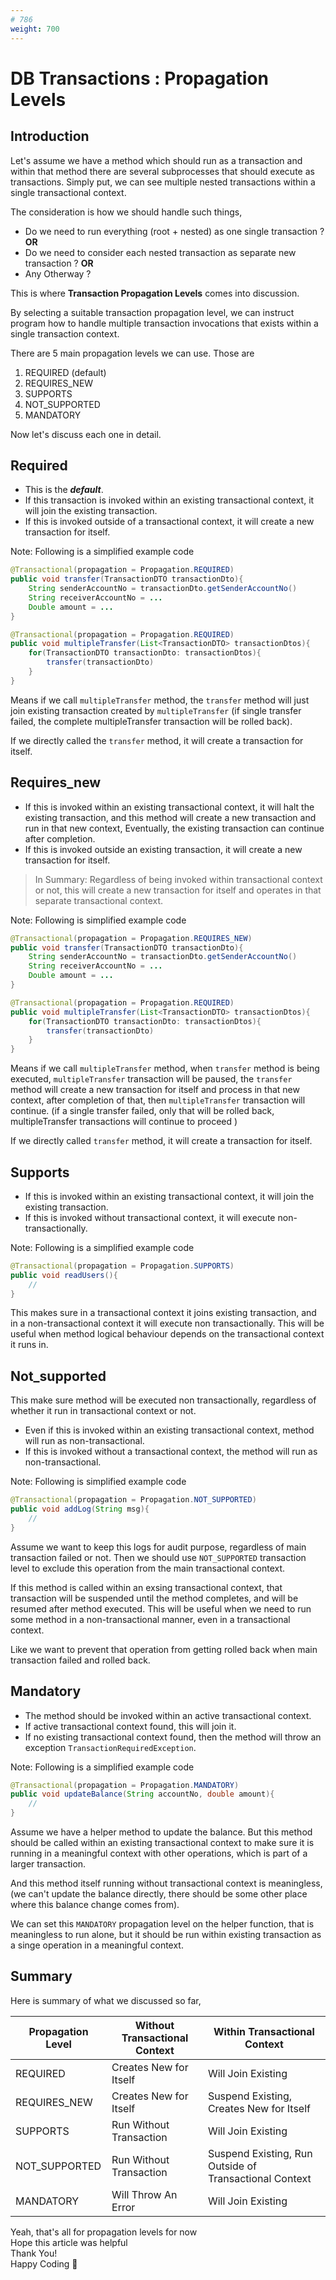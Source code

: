 ```yaml
---
# 786
weight: 700
---
```

# DB Transactions : Propagation Levels

## Introduction

Let's assume we have a method which should run as a transaction and within that method there are several subprocesses that should execute as transactions. Simply put, we can see multiple nested transactions within a single transactional context.

The consideration is how we should handle such things,
- Do we need to run everything (root + nested) as one single transaction ? **OR**
- Do we need to consider each nested transaction as separate new transaction ? **OR**
- Any Otherway ?

This is where **Transaction Propagation Levels** comes into discussion.

By selecting a suitable transaction propagation level, we can instruct program how to handle multiple transaction invocations that exists within a single transaction context.

There are 5 main propagation levels we can use. Those are

1. REQUIRED (default)
2. REQUIRES_NEW
3. SUPPORTS
4. NOT_SUPPORTED
5. MANDATORY

Now let's discuss each one in detail.

## Required

- This is the ***default***.
- If this transaction is invoked within an existing transactional context, it will join the existing transaction.
- If this is invoked outside of a transactional context, it will create a new transaction for itself.
  

Note: Following is a simplified example code

```java
@Transactional(propagation = Propagation.REQUIRED)
public void transfer(TransactionDTO transactionDto){
    String senderAccountNo = transactionDto.getSenderAccountNo()
    String receiverAccountNo = ...
    Double amount = ...
}

@Transactional(propagation = Propagation.REQUIRED)
public void multipleTransfer(List<TransactionDTO> transactionDtos){
    for(TransactionDTO transactionDto: transactionDtos){
        transfer(transactionDto)
    }
}
```

Means if we call `multipleTransfer` method, the `transfer` method will just join existing transaction created by `multipleTransfer` (if single transfer failed, the complete multipleTransfer transaction will be rolled back).

If we directly called the `transfer` method, it will create a transaction for itself.

## Requires_new

- If this is invoked within an existing transactional context, it will halt the existing transaction, and this method will create a new transaction and run in that new context, Eventually, the existing transaction can continue after completion.
- If this is invoked outside an existing transaction, it will create a new transaction for itself.

> In Summary: Regardless of being invoked within transactional context or not, this will create a new transaction for itself and operates in that separate transactional context.

Note: Following is simplified example code

```java
@Transactional(propagation = Propagation.REQUIRES_NEW)
public void transfer(TransactionDTO transactionDto){
    String senderAccountNo = transactionDto.getSenderAccountNo()
    String receiverAccountNo = ...
    Double amount = ...
}

@Transactional(propagation = Propagation.REQUIRED)
public void multipleTransfer(List<TransactionDTO> transactionDtos){
    for(TransactionDTO transactionDto: transactionDtos){
        transfer(transactionDto)
    }
}
```

Means if we call `multipleTransfer` method, when `transfer` method is being executed, `multipleTransfer` transaction will be paused, the `transfer` method will create a new transaction for itself and process in that new context, after completion of that, then `multipleTransfer` transaction will continue. (if a single transfer failed, only that will be rolled back, multipleTransfer transactions will continue to proceed )

If we directly called `transfer` method, it will create a transaction for itself.


## Supports

- If this is invoked within an existing transactional context, it will join the existing transaction.
- If this is invoked without transactional context, it will execute non-transactionally.

Note: Following is a simplified example code

```java
@Transactional(propagation = Propagation.SUPPORTS)
public void readUsers(){
    // 
}
```

This makes sure in a transactional context it joins existing transaction, and in a non-transactional context it will execute non transactionally. This will be useful when method logical behaviour depends on the transactional context it runs in.

## Not_supported

This make sure method will be executed non transactionally, regardless of whether it run in transactional context or not. 

- Even if this is invoked within an existing transactional context, method will run as non-transactional.
- If this is invoked without a transactional context, the method will run as non-transactional.

Note: Following is simplified example code

```java
@Transactional(propagation = Propagation.NOT_SUPPORTED)
public void addLog(String msg){
    // 
}
```
Assume we want to keep this logs for audit purpose, regardless of main transaction failed or not. Then we should use `NOT_SUPPORTED` transaction level to exclude this operation from the main transactional context.

If this method is called within an exsing transactional context, that transaction will be suspended until the method completes, and will be resumed after method executed.
This will be useful when we need to run some method in a non-transactional manner, even in a transactional context.

Like we want to prevent that operation from getting rolled back when main transaction failed and rolled back.

## Mandatory

- The method should be invoked within an active transactional context.
- If active transactional context found, this will join it. 
- If no existing transactional context found, then the method will throw an exception `TransactionRequiredException`.

Note: Following is a simplified example code

```java
@Transactional(propagation = Propagation.MANDATORY)
public void updateBalance(String accountNo, double amount){
    // 
}
```

Assume we have a helper method to update the balance. But this method should be called within an existing transactional context to make sure it is running in a meaningful context with other operations, which is part of a larger transaction. 

And this method itself running without transactional context is meaningless, (we can't update the balance directly, there should be some other place where this balance change comes from).

We can set this `MANDATORY` propagation level on the helper function, that is meaningless to run alone, but it should be run within existing transaction as a singe operation in a meaningful context.

## Summary

Here is summary of what we discussed so far,

| Propagation Level | Without Transactional Context | Within Transactional Context                           |
|-------------------|-------------------------------|--------------------------------------------------------|
| REQUIRED          | Creates New for Itself        | Will Join Existing                                     |
| REQUIRES_NEW      | Creates New for Itself        | Suspend Existing, Creates New for Itself               |
| SUPPORTS          | Run Without Transaction       | Will Join Existing                                     |
| NOT_SUPPORTED     | Run Without Transaction       | Suspend Existing, Run Outside of Transactional Context |
| MANDATORY         | Will Throw An Error           | Will Join Existing                                     |



Yeah, that's all for propagation levels for now\
Hope this article was helpful\
Thank You!\
Happy Coding 🙌